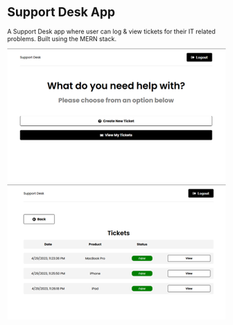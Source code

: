 # Support Desk App

A Support Desk app where user can log & view tickets for their IT related problems.
Built using the MERN stack. 

<img src="./frontend/src/assets/screen1.png">
<img src="./frontend/src/assets/screen2.png">